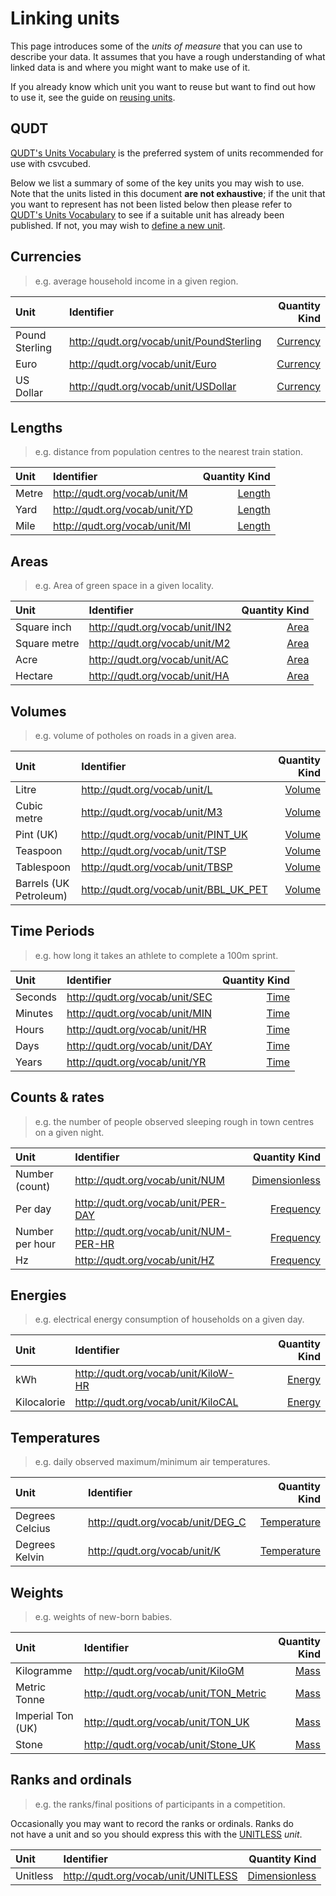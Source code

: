 # Linking units

This page introduces some of the *units of measure* that you can use to describe your data. It assumes that you have a rough understanding of what linked data is and where you might want to make use of it.

If you already know which unit you want to reuse but want to find out how to use it, see the guide on [reusing units](../configuration/qube-config/unit-definitions.md#re-using-units-with-the-from_existing-field).

## QUDT

[QUDT's Units Vocabulary](http://www.qudt.org/doc/DOC_VOCAB-UNITS.html#Instances) is the preferred system of units recommended for use with csvcubed.

Below we list a summary of some of the key units you may wish to use. Note that the units listed in this document **are not exhaustive**; if the unit that you want to represent has not been listed below then please refer to [QUDT's Units Vocabulary](http://www.qudt.org/doc/DOC_VOCAB-UNITS.html#Instances) to see if a suitable unit has already been published. If not, you may wish to [define a new unit](../configuration/qube-config/unit-definitions.md#defining-a-new-unit).

## Currencies

>e.g. average household income in a given region.

| Unit           | Identifier                                 |                                           Quantity Kind |
|:---------------|:-------------------------------------------|--------------------------------------------------------:|
| Pound Sterling | <http://qudt.org/vocab/unit/PoundSterling> | [Currency](http://qudt.org/vocab/quantitykind/Currency) |
| Euro           | <http://qudt.org/vocab/unit/Euro>          | [Currency](http://qudt.org/vocab/quantitykind/Currency) |
| US Dollar      | <http://qudt.org/vocab/unit/USDollar>      | [Currency](http://qudt.org/vocab/quantitykind/Currency) |

## Lengths

>e.g. distance from population centres to the nearest train station.

| Unit  | Identifier                      |                                       Quantity Kind |
|:------|:--------------------------------|----------------------------------------------------:|
| Metre | <http://qudt.org/vocab/unit/M>  | [Length](http://qudt.org/vocab/quantitykind/Length) |
| Yard  | <http://qudt.org/vocab/unit/YD> | [Length](http://qudt.org/vocab/quantitykind/Length) |
| Mile  | <http://qudt.org/vocab/unit/MI> | [Length](http://qudt.org/vocab/quantitykind/Length) |

## Areas

>e.g. Area of green space in a given locality.

| Unit         | Identifier                       |                                   Quantity Kind |
|:-------------|:---------------------------------|------------------------------------------------:|
| Square inch  | <http://qudt.org/vocab/unit/IN2> | [Area](http://qudt.org/vocab/quantitykind/Area) |
| Square metre | <http://qudt.org/vocab/unit/M2>  | [Area](http://qudt.org/vocab/quantitykind/Area) |
| Acre         | <http://qudt.org/vocab/unit/AC>  | [Area](http://qudt.org/vocab/quantitykind/Area) |
| Hectare      | <http://qudt.org/vocab/unit/HA>  | [Area](http://qudt.org/vocab/quantitykind/Area) |

## Volumes

>e.g. volume of potholes on roads in a given area.

| Unit                   | Identifier                              |                                       Quantity Kind |
|:-----------------------|:----------------------------------------|----------------------------------------------------:|
| Litre                  | <http://qudt.org/vocab/unit/L>          | [Volume](http://qudt.org/vocab/quantitykind/Volume) |
| Cubic metre            | <http://qudt.org/vocab/unit/M3>         | [Volume](http://qudt.org/vocab/quantitykind/Volume) |
| Pint (UK)              | <http://qudt.org/vocab/unit/PINT_UK>    | [Volume](http://qudt.org/vocab/quantitykind/Volume) |
| Teaspoon               | <http://qudt.org/vocab/unit/TSP>        | [Volume](http://qudt.org/vocab/quantitykind/Volume) |
| Tablespoon             | <http://qudt.org/vocab/unit/TBSP>       | [Volume](http://qudt.org/vocab/quantitykind/Volume) |
| Barrels (UK Petroleum) | <http://qudt.org/vocab/unit/BBL_UK_PET> | [Volume](http://qudt.org/vocab/quantitykind/Volume) |

## Time Periods

>e.g. how long it takes an athlete to complete a 100m sprint.

| Unit    | Identifier                       |                                   Quantity Kind |
|:--------|:---------------------------------|------------------------------------------------:|
| Seconds | <http://qudt.org/vocab/unit/SEC> | [Time](http://qudt.org/vocab/quantitykind/Time) |
| Minutes | <http://qudt.org/vocab/unit/MIN> | [Time](http://qudt.org/vocab/quantitykind/Time) |
| Hours   | <http://qudt.org/vocab/unit/HR>  | [Time](http://qudt.org/vocab/quantitykind/Time) |
| Days    | <http://qudt.org/vocab/unit/DAY> | [Time](http://qudt.org/vocab/quantitykind/Time) |
| Years   | <http://qudt.org/vocab/unit/YR>  | [Time](http://qudt.org/vocab/quantitykind/Time) |

## Counts & rates

>e.g. the number of people observed sleeping rough in town centres on a given night.

| Unit            | Identifier                              |                                                     Quantity Kind |
|:----------------|:----------------------------------------|------------------------------------------------------------------:|
| Number (count)  | <http://qudt.org/vocab/unit/NUM>        | [Dimensionless](http://qudt.org/vocab/quantitykind/Dimensionless) |
| Per day         | <http://qudt.org/vocab/unit/PER-DAY>    |         [Frequency](http://qudt.org/vocab/quantitykind/Frequency) |
| Number per hour | <http://qudt.org/vocab/unit/NUM-PER-HR> |         [Frequency](http://qudt.org/vocab/quantitykind/Frequency) |
| Hz              | <http://qudt.org/vocab/unit/HZ>         |         [Frequency](http://qudt.org/vocab/quantitykind/Frequency) |

## Energies

>e.g. electrical energy consumption of households on a given day.

| Unit        | Identifier                            |                                       Quantity Kind |
|:------------|:--------------------------------------|----------------------------------------------------:|
| kWh         | <http://qudt.org/vocab/unit/KiloW-HR> | [Energy](http://qudt.org/vocab/quantitykind/Energy) |
| Kilocalorie | <http://qudt.org/vocab/unit/KiloCAL>  | [Energy](http://qudt.org/vocab/quantitykind/Energy) |

## Temperatures

>e.g. daily observed maximum/minimum air temperatures.

| Unit            | Identifier                         |                                                 Quantity Kind |
|:----------------|:-----------------------------------|--------------------------------------------------------------:|
| Degrees Celcius | <http://qudt.org/vocab/unit/DEG_C> | [Temperature](http://qudt.org/vocab/quantitykind/Temperature) |
| Degrees Kelvin  | <http://qudt.org/vocab/unit/K>     | [Temperature](http://qudt.org/vocab/quantitykind/Temperature) |

## Weights

>e.g. weights of new-born babies.

| Unit              | Identifier                              |                                   Quantity Kind |
|:------------------|:----------------------------------------|------------------------------------------------:|
| Kilogramme        | <http://qudt.org/vocab/unit/KiloGM>     | [Mass](http://qudt.org/vocab/quantitykind/Mass) |
| Metric Tonne      | <http://qudt.org/vocab/unit/TON_Metric> | [Mass](http://qudt.org/vocab/quantitykind/Mass) |
| Imperial Ton (UK) | <http://qudt.org/vocab/unit/TON_UK>     | [Mass](http://qudt.org/vocab/quantitykind/Mass) |
| Stone             | <http://qudt.org/vocab/unit/Stone_UK>   | [Mass](http://qudt.org/vocab/quantitykind/Mass) |

## Ranks and ordinals

>e.g. the ranks/final positions of participants in a competition.

Occasionally you may want to record the ranks or ordinals. Ranks do not have a unit and so you should express this with the [UNITLESS](http://qudt.org/vocab/unit/UNITLESS) *unit*.

| Unit     | Identifier                            |                                                     Quantity Kind |
|:---------|:--------------------------------------|------------------------------------------------------------------:|
| Unitless | <http://qudt.org/vocab/unit/UNITLESS> | [Dimensionless](http://qudt.org/vocab/quantitykind/Dimensionless) |
